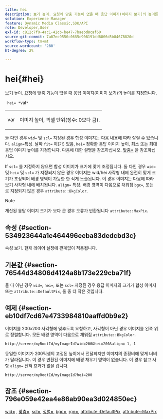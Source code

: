 ```yaml
---
title: hei
description: 보기 높이. 요청에 맞춤 기능이 없을 때 응답 이미지(이미지 보기)의 높이를 지정합니다.
solution: Experience Manager
feature: Dynamic Media Classic,SDK/API
role: Developer,User
exl-id: c812c7f0-4ac1-42cb-be47-7baebd8caf60
source-git-commit: 7a07ec9550c0685c908191dd6806d5b84678820d
workflow-type: tm+mt
source-wordcount: '280'
ht-degree: 2%

---
```


# hei{#hei}

보기 높이. 요청에 맞춤 기능이 없을 때 응답 이미지(이미지 보기)의 높이를 지정합니다.

` hei= *`val`*`

<table id="simpletable_1A36827B6E6647888A4E6E868975D716"> 
 <tr class="strow"> 
  <td class="stentry"> <p> <span class="codeph"> <span class="varname"> var </span> </span> </p> </td> 
  <td class="stentry"> <p>이미지 높이, 픽셀 단위(정수: 0보다 큼). </p> </td> 
 </tr> 
</table>

둘 다인 경우 `wid=` 및 `scl=` 지정된 경우 합성 이미지는 다음 내용에 따라 잘릴 수 있습니다. `align=`특성. 날짜 `fit=` 이(가) 있음, `hei=` 정확한 응답 이미지 높이, 최소 또는 최대 응답 이미지 높이를 지정합니다. 다음에 대한 설명을 참조하십시오. [맞춤=](/help/aem-is-ir-api/is-api/http-ref/image-serving-api-ref/c-http-protocol-reference/c-command-reference/r-fit.md) 을 참조하십시오.

If `scl=` 를 지정하지 않으면 합성 이미지가 크기에 맞게 조정됩니다. 둘 다인 경우 `wid=` 및 `hei=` 및 `scl=` 가 지정되지 않은 경우 이미지는 wid/hei 사각형 내에 완전히 맞게 크기가 조정되어 배경 영역이 가능한 한 적게 노출됩니다. 이 경우 이미지는 다음에 따라 보기 사각형 내에 배치됩니다. `align=` 특성. 배경 영역이 다음으로 채워짐 `bgc=`, 또는 로 지정되지 않은 경우 `attribute::BkgColor`.

>[!NOTE]
>
>계산된 응답 이미지 크기가 보다 큰 경우 오류가 반환됩니다 `attribute::MaxPix`.

## 속성 {#section-534923644a1e464496eeba83dedcbd3c}

속성 보기. 현재 레이어 설정에 관계없이 적용됩니다.

## 기본값 {#section-76544d34806d4124a8b173e229cba71f}

둘 다 아닌 경우 `wid=`, `hei=`, 또는 `scl=` 지정된 경우 응답 이미지의 크기가 합성 이미지 또는 `attribute::DefaultPix`, 둘 중 더 작은 것입니다.

## 예제 {#section-eb10df7cd67e4733984810aaffd0b9e2}

이미지를 200x200 사각형에 맞추도록 요청하고, 사각형이 아닌 경우 이미지를 왼쪽 위로 정렬합니다. 모든 배경 영역이 다음으로 채워짐 `attribute::BkgColor`.

`http://server/myRootId/myImageId?wid=200&hei=200&align=-1,-1`

동일한 이미지가 200픽셀의 고정된 높이에서 전달되지만 이미지의 종횡비에 맞게 너비가 달라집니다. 이 경우 반환된 이미지에 배경 채우기 영역이 없습니다. 이 경우 참고 사항 `align=` 전혀 효과가 없을 겁니다.

`http://server/myRootId/myImageId?hei=200`

## 참조 {#section-796e059e42ea4e86ab90ea3d024850ec}

[wid=](../../../../../is-api/http-ref/image-serving-api-ref/c-http-protocol-reference/c-command-reference/r-is-http-wid.md#reference-bfeadcb67bf4485f851eb21345527e47) , [맞춤=](../../../../../is-api/http-ref/image-serving-api-ref/c-http-protocol-reference/c-command-reference/r-fit.md#reference-f11bff6d93d143d6b135de3a923bc989), [scl=](../../../../../is-api/http-ref/image-serving-api-ref/c-http-protocol-reference/c-command-reference/r-scl.md#reference-b2a74e493d0d407e98fe350551ba3fcc), [정렬=](../../../../../is-api/http-ref/image-serving-api-ref/c-http-protocol-reference/c-command-reference/r-align.md#reference-b7d6b87c75124d78884f916dd6544bc7), [bgc=](../../../../../is-api/http-ref/image-serving-api-ref/c-http-protocol-reference/c-command-reference/r-bgc.md#reference-53376175f617446fbe5c69120f834b88), [rgn=](../../../../../is-api/http-ref/image-serving-api-ref/c-http-protocol-reference/c-command-reference/r-rgn.md#reference-daa9b80e0d8c4b1aa67d116b578d592f), [attribute::DefaultPix](../../../../../is-api/image-catalog/image-serving-api-ref/c-image-catalog-reference/c-attributes-reference/r-defaultpix.md#reference-996b2c22b30f4fd9b970c84063306df1), [attribute::MaxPix](../../../../../is-api/image-catalog/image-serving-api-ref/c-image-catalog-reference/c-attributes-reference/r-maxpix.md#reference-e167d396ac794079ba8b5e6eb16eeda5)
